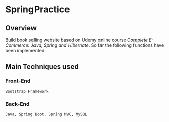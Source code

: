 SpringPractice
==============
Overview
--------------
Build book selling website based on Udemy online course _Complete E-Commerce: Java, Spring and Hibernate_. So far
 the following functions have been implemented: <br/>

Main Techniques used
--------------------

### Front-End
    Bootstrap Framework

### Back-End
    Java, Spring Boot, Spring MVC, MySQL








